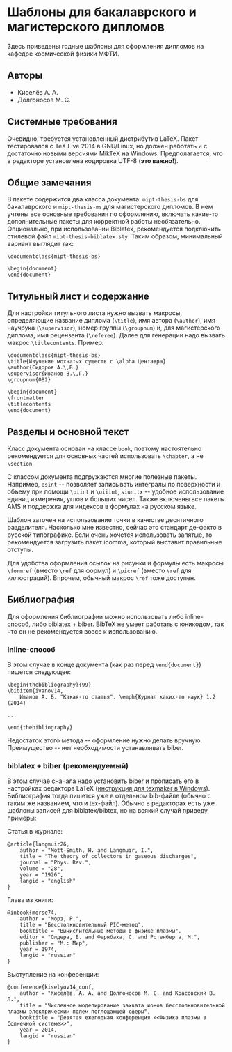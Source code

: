 # Шаблоны для бакалаврского и магистерского дипломов

Здесь приведены годные шаблоны для оформления дипломов на кафедре космической физики МФТИ.

## Авторы

* Киселёв А. А.
* Долгоносов М. С.

## Системные требования

Очевидно, требуется установленный дистрибутив LaTeX. Пакет тестировался с TeX Live 2014 в GNU/Linux, но должен работать и с достаточно новыми версиями MikTeX на Windows. Предполагается, что в редакторе установлена кодировка UTF-8 (**это важно!**).

## Общие замечания

В пакете содержится два класса документа: `mipt-thesis-bs` для бакалаврского и `mipt-thesis-ms` для магистерского дипломов.  В нем учтены все основные требования по оформлению, включать какие-то дополнительные пакеты для корректной работы необязательно. Опционально, при использовании Biblatex, рекомендуется подключить стилевой файл `mipt-thesis-biblatex.sty`. Таким образом, минимальный вариант выглядит так:

    \documentclass{mipt-thesis-bs}

    \begin{document}
    \end{document}

## Титульный лист и содержание

Для настройки титульного листа нужно вызвать макросы, определяющие название диплома (`\title`), имя автора (`\author`), имя научрука (`\supervisor`), номер группы (`\groupnum`) и, для магистерского диплома, имя рецензента (`\referee`). Далее для генерации надо вызвать макрос `\titlecontents`. Пример:

    \documentclass{mipt-thesis-bs}
    \title{Изучение мохнатых существ с \alpha Центавра}
    \author{Сидоров А.\,Б.}
    \supervisor{Иванов В.\,Г.}
    \groupnum{082}

    \begin{document}
    \frontmatter
    \titlecontents
    \end{document}

## Разделы и основной текст

Класс документа основан на классе `book`, поэтому настоятельно рекомендуется для основных частей использовать `\chapter`, а не `\section`.

С классом документа подгружаются многие полезные пакеты. Например, `esint` -- позволяет записывать интегралы по поверхности и объему при помощи `\oiint` и `\oiiint`, `siunitx` -- удобное использование единиц измерения, углов и больших чисел. Также включены все пакеты AMS и поддержка для индексов в формулах на русском языке.

Шаблон заточен на использование точки в качестве десятичного разделителя. Насколько мне известно, сейчас это стандарт де-факто в русской типографике. Если очень хочется использовать запятые, то рекомендуется загрузить пакет icomma, который выставит правильные отступы.

Для удобства оформления ссылок на рисунки и формулы есть макросы `\formref` (вместо `\ref` для формул) и `\picref` (вместо `\ref` для иллюстраций). Впрочем, обычный макрос `\ref` тоже доступен.

## Библиография

Для оформления библиографии можно использовать либо inline-способ, либо biblatex + biber. BibTeX не умеет работать с юникодом, так что он не рекомендуется вовсе к использованию.

### Inline-способ

В этом случае в конце документа (как раз перед `\end{document}`) пишется
следующее:

    \begin{thebibliography}{99}
    \bibitem{ivanov14,
        Иванов А. Б. "Какая-то статья". \emph{Журнал каких-то наук} 1.2 (2014)

    ...

    \end{thebibliography}

Недостаток этого метода -- оформление нужно делать вручную. Преимущество -- нет
необходимости устанавливать biber.

### biblatex + biber (рекомендуемый)

В этом случае сначала надо установить biber и прописать его в настройках редактора LaTeX ([инструкция для texmaker в Windows](http://tex.stackexchange.com/questions/44040/biblatex-biber-texmaker-miktex#44095)). Библиография тогда пишется уже в отдельном bib-файле (обычно с таким же названием, что и tex-файл). Обычно в редакторах есть уже шаблоны записей для biblatex/bibtex, но на всякий случай приведу примеры:

Статья в журнале:

    @article{langmuir26,
        author = "Mott-Smith, H. and Langmuir, I.",
        title = "The theory of collectors in gaseous discharges",
        journal = "Phys. Rev.",
        volume = "28",
        year = "1926",
        langid = "english"
    }

Глава из книги:

    @inbook{morse74,
        author = "Морз, Р.",
        title = "Бесстолкновительный PIC-метод",
        booktitle = "Вычислительные методы в физике плазмы",
        editor = "Олдера, Б. and Фернбаха, С. and Ротенберга, М.",
        publisher = "М.: Мир",
        year = 1974,
        langid = "russian"
    }

Выступление на конференции:

    @conference{kiselyov14_conf,
        author = "Киселёв, А. А. and Долгоносов М. С. and Красовский В. Л.",
        title = "Численное моделирование захвата ионов бесстолкновительной плазмы электрическим полем поглощающей сферы",
        booktitle = "Девятая ежегодная конференция <<Физика плазмы в Солнечной системе>>",
        year = 2014,
        langid = "russian"
    }
